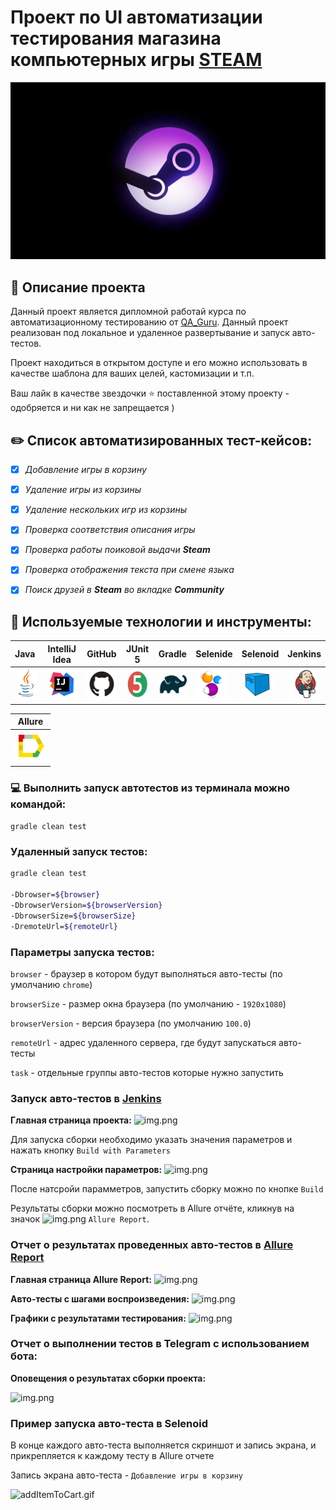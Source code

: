 # Проект по UI автоматизации тестирования магазина компьютерных игры [STEAM](https://store.steampowered.com/) 




![steam.jpeg](picturies%2Fsteam.jpeg)



## 📝 Описание проекта 
Данный проект является дипломной работай курса по автоматизационному тестированию от [QA_Guru](https://qa.guru/?utm_source=yandex&utm_medium=cpc&utm_campaign=Search%2FBrand&utm_content=type1.1.premium.13541539116.desktop...none.search.Смоленск&utm_term=qa%20guru&yclid=11201726552105025535). 
Данный проект реализован под локальное и удаленное развертывание и запуск авто-тестов. 

Проект находиться в открытом доступе и его  можно использовать в качестве шаблона для ваших целей, кастомизации и т.п.

Ваш лайк в качестве звездочки ⭐️ поставленной этому проекту - одобряется и ни как не запрещается ) 



##  ✏️ Список автоматизированных тест-кейсов:
- [x] _Добавление игры в  корзину_
- [x] _Удаление игры из корзины_ 
- [x] _Удаление нескольких игр из корзины_
- [x] _Проверка соответствия описания игры_  
- [x] _Проверка работы поиковой выдачи _**Steam**__
- [x] _Проверка отображения текста при смене языка_ 
- [x] _Поиск друзей в _**Steam**_ во вкладке **Community**_



## 🧰 Используемые технологии и инструменты:
| Java                                                                                                      | IntelliJ Idea                                                                                                                 | GitHub                                                                                                     | JUnit 5                                                                                                           | Gradle                                                                                                     | Selenide                                                                                                         | Selenoid                                                                                                                  |  Jenkins                                                                                                           |
|:----------------------------------------------------------------------------------------------------------|-------------------------------------------------------------------------------------------------------------------------------|------------------------------------------------------------------------------------------------------------|-------------------------------------------------------------------------------------------------------------------|------------------------------------------------------------------------------------------------------------|------------------------------------------------------------------------------------------------------------------|---------------------------------------------------------------------------------------------------------------------------|-------------------------------------------------------------------------------------------------------------------:|
| <a href="https://www.java.com/"><img alt="Java" height="50" src="picturies/Java.svg" width="50"/></a>  | <a id ="tech" href="https://www.jetbrains.com/idea/"><img alt="IDEA" height="50" src="picturies/Idea.svg" width="50"/></a> | <a href="https://github.com/"><img alt="Github" height="50" src="picturies/GitHub.svg" width="50"/></a> | <a href="https://junit.org/junit5/"><img alt="JUnit 5" height="50" src="picturies/Junit5.svg" width="50"/></a> | <a href="https://gradle.org/"><img alt="Gradle" height="50" src="picturies/Gradle.svg" width="50"/></a> | <a href="https://selenide.org/"><img alt="Selenide" height="50" src="picturies/Selenide.svg" width="50"/></a> | <a href="https://aerokube.com/selenoid/"><img alt="Selenoid" height="50" src="picturies/Selenoid.svg" width="50"/></a> |   <a href="https://www.jenkins.io/"><img alt="Jenkins" height="50" src="picturies/Jenkins.svg" width="50"/></a> |


| Allure                                                                                                                     |
|----------------------------------------------------------------------------------------------------------------------------|
| <a href="https://github.com/allure-framework"><img alt="Allure" height="50" src="picturies/Allure.svg" width="50"/></a> |


###  💻 Выполнить запуск автотестов из терминала можно командой:  

`gradle clean test`

### Удаленный запуск тестов:

```bash
gradle clean test

-Dbrowser=${browser}
-DbrowserVersion=${browserVersion}
-DbrowserSize=${browserSize}
-DremoteUrl=${remoteUrl}
```

### Параметры запуска тестов:
```browser``` - браузер в котором будут выполняться авто-тесты (по умолчанию ```chrome```)

```browserSize``` - размер окна браузера (по умолчанию - ```1920x1080```)

```browserVersion``` - версия браузера (по умолчанию ```100.0```)

```remoteUrl``` - адрес удаленного сервера, где будут запускаться авто-тесты

```task``` - отдельные группы авто-тестов которые нужно запустить

### Запуск авто-тестов в [Jenkins](https://jenkins.autotests.cloud/job/C27-mateenkov-General-UI/)
**Главная страница проекта:**
![img.png](picturies/GenJenkins.png)

Для запуска сборки необходимо указать значения параметров и нажать кнопку ```Build with Parameters```

**Страница настройки параметров:**
![img.png](picturies/JenkinsParametersPage.png)

После натсройи парамметров, запустить сборку можно по кнопке ```Build```

Результаты сборки можно посмотреть в Allure отчёте, кликнув на значок ![img.png](picturies/iconAllure.png) ```Allure Report```.

### Отчет о результатах проведенных авто-тестов в [Allure Report](https://jenkins.autotests.cloud/job/C27-mateenkov-General-UI/7/allure/)

**Главная страница Allure Report:**
![img.png](picturies/genPageAllureReport.png)

**Авто-тесты с шагами воспроизведения:**
![img.png](picturies/tests.png)

**Графики с результатами тестирования:**
![img.png](picturies/graphic.png)

### Отчет о выполнении тестов в Telegram с использованием бота:
**Оповещения о результатах сборки проекта:**

![img.png](picturies/telegramReporting.png)

### Пример запуска авто-теста в Selenoid

В конце каждого авто-теста выполняется скриншот и запись экрана, и прикрепляется к каждому тесту в Allure  отчете 

Запись экрана авто-теста - ```Добавление игры в корзину``` 

![addItemToCart.gif](video%2FaddItemToCart.gif)

